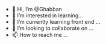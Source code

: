 - 👋 Hi, I’m @Ghabban
- 👀 I’m interested in learning...
- 🌱 I’m currently learning front end ...
- 💞️ I’m looking to collaborate on ...
- 📫 How to reach me ...

<!---
Ghabban/Ghabban is a ✨ special ✨ repository because its `README.md` (this file) appears on your GitHub profile.
You can click the Preview link to take a look at your changes.
--->
